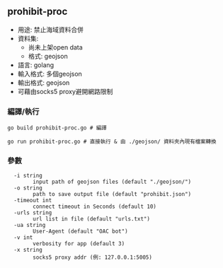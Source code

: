 ## prohibit-proc
* 用途: 禁止海域資料合併
* 資料集:
	* 尚未上架open data
	* 格式: geojson
* 語言: golang
* 輸入格式: 多個geojson
* 輸出格式: geojson
* 可藉由socks5 proxy避開網路限制


### 編譯/執行

```
go build prohibit-proc.go # 編譯
```


```
go run prohibit-proc.go # 直接執行 & 由 ./geojson/ 資料夾內現有檔案轉換
```


### 參數

```
  -i string
    	input path of geojson files (default "./geojson/")
  -o string
    	path to save output file (default "prohibit.json")
  -timeout int
    	connect timeout in Seconds (default 10)
  -urls string
    	url list in file (default "urls.txt")
  -ua string
    	User-Agent (default "OAC bot")
  -v int
    	verbosity for app (default 3)
  -x string
    	socks5 proxy addr (例: 127.0.0.1:5005)
```

